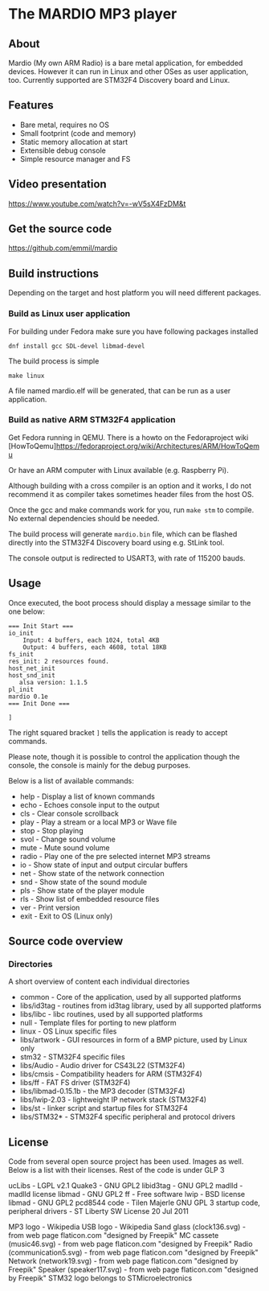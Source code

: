 # The MARDIO MP3 player

## About

Mardio (My own ARM Radio) is a bare metal application, for embedded devices. However it can run in Linux and other OSes as user application, too. Currently supported are STM32F4 Discovery board and Linux.

## Features

- Bare metal, requires no OS
- Small footprint (code and memory)
- Static memory allocation at start
- Extensible debug console
- Simple resource manager and FS

## Video presentation

https://www.youtube.com/watch?v=-wV5sX4FzDM&t

## Get the source code

https://github.com/emmil/mardio

## Build instructions

Depending on the target and host platform you will need different packages.

### Build as Linux user application

For building under Fedora make sure you have following packages installed
```
dnf install gcc SDL-devel libmad-devel
```

The build process is simple
```
make linux
```
A file named mardio.elf will be generated, that can be run as a user application.

### Build as native ARM STM32F4 application

Get Fedora running in QEMU. There is a howto on the Fedoraproject wiki
[HowToQemu]https://fedoraproject.org/wiki/Architectures/ARM/HowToQemu

Or have an ARM computer with Linux available (e.g. Raspberry Pi).

Although building with a cross compiler is an option and it works, I do not recommend it as compiler takes sometimes header files from the host OS.

Once the gcc and make commands work for you, run `make stm` to compile. No external dependencies should be needed.

The build process will generate `mardio.bin` file, which can be flashed directly into the STM32F4 Discovery board using e.g. StLink tool. 

The console output is redirected to USART3, with rate of 115200 bauds.

## Usage

Once executed, the boot process should display a message similar to the one below:
```
=== Init Start ===
io_init
    Input: 4 buffers, each 1024, total 4KB
    Output: 4 buffers, each 4608, total 18KB
fs_init
res_init: 2 resources found.
host_net_init
host_snd_init
   alsa version: 1.1.5
pl_init
mardio 0.1e
=== Init Done ===

]
```

The right squared bracket ` ] ` tells the application is ready to accept commands.

Please note, though it is possible to control the application though the console, the console is mainly for the debug purposes.

Below is a list of available commands:
- help - Display a list of known commands
- echo - Echoes console input to the output
- cls - Clear console scrollback
- play - Play a stream or a local MP3 or Wave file
- stop - Stop playing
- svol - Change sound volume
- mute - Mute sound volume
- radio - Play one of the pre selected internet MP3 streams
- io - Show state of input and output circular buffers
- net - Show state of the network connection
- snd - Show state of the sound module
- pls - Show state of the player module
- rls - Show list of embedded resource files
- ver - Print version
- exit - Exit to OS (Linux only)

## Source code overview

### Directories

A short overview of content each individual directories
- common - Core of the application, used by all supported platforms
- libs/id3tag - routines from id3tag library, used by all supported platforms
- libs/libc - libc routines, used by all supported platforms
- null - Template files for porting to new platform
- linux - OS Linux specific files
- libs/artwork - GUI resources in form of a BMP picture, used by Linux only
- stm32 - STM32F4 specific files
- libs/Audio - Audio driver for CS43L22 (STM32F4)
- libs/cmsis - Compatibility headers for ARM (STM32F4)
- libs/ff - FAT FS driver (STM32F4)
- libs/libmad-0.15.1b - the MP3 decoder (STM32F4)
- libs/lwip-2.03 - lightweight IP network stack (STM32F4)
- libs/st - linker script and startup files for STM32F4
- libs/STM32* - STM32F4 specific peripheral and protocol drivers

## License

Code from several open source project has been used. Images as well.
Below is a list with their licenses. Rest of the code is under GLP 3

ucLibs - LGPL v2.1
Quake3 - GNU GPL2
libid3tag - GNU GPL2
madlld - madlld license
libmad - GNU GPL2
ff - Free software
lwip - BSD license
libmad - GNU GPL2
pcd8544 code - Tilen Majerle GNU GPL 3
startup code, peripheral drivers - ST Liberty SW License 20 Jul 2011

MP3 logo - Wikipedia
USB logo - Wikipedia
Sand glass (clock136.svg) - from web page flaticon.com "designed by Freepik"
MC cassete (music46.svg) - from web page flaticon.com "designed by Freepik"
Radio (communication5.svg) - from web page flaticon.com "designed by Freepik"
Network (network19.svg) - from web page flaticon.com "designed by Freepik"
Speaker (speaker117.svg) - from web page flaticon.com "designed by Freepik"
STM32 logo belongs to STMicroelectronics

